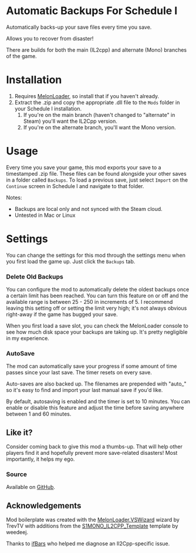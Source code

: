 # Automatic Backups For Schedule I
Automatically backs-up your save files every time you save.  
  
Allows you to recover from disaster!
  

There are builds for both the main (IL2cpp) and alternate (Mono) branches of the game.
  
# Installation
1. Requires [MelonLoader](https://melonwiki.xyz/), so install that if you haven't already.
1. Extract the .zip and copy the appropriate .dll file to the `Mods` folder in your Schedule I installation.
	1. If you're on the main branch (haven't changed to "alternate" in Steam) you'll want the IL2Cpp version.
	1. If you're on the alternate branch, you'll want the Mono version.

# Usage
Every time you save your game, this mod exports your save to a timestamped .zip file.
These files can be found alongside your other saves in a folder called `Backups`. To load a previous save, just
select `Import` on the `Continue` screen in Schedule I and navigate to that folder.

Notes:
- Backups are local only and not synced with the Steam cloud.
- Untested in Mac or Linux

# Settings
You can change the settings for this mod through the settings menu when you first load the game up. Just click the `Backups` tab.
  
### Delete Old Backups
You can configure the mod to automatically delete the oldest backups once a certain limit has been reached.
You can turn this feature on or off and the available range is between 25 - 250 in increments of 5. I recommend leaving this setting off or setting the limit very high; it's not always obvious right-away if the game has bugged your save.

When you first load a save slot, you can check the MelonLoader console to see how much disk space your backups are taking up. It's pretty negligible in my experience.

### AutoSave
The mod can automatically save your progress if some amount of time passes since your last save. The timer resets on every save.  

Auto-saves are also backed up. The filenames are prepended with "auto_" so it's easy to find and import your last manual save if you'd like.

By default, autosaving is enabled and the timer is set to 10 minutes. You can enable or disable this feature and adjust the time before saving anywhere between 1 and 60 minutes.

## Like it?
Consider coming back to give this mod a thumbs-up. That will help other players find it and hopefully prevent more save-related disasters! Most importantly, it helps my ego.

### Source
Available on [GitHub](https://github.com/coderTrevor/Automatic_Backups).
  
## Acknowledgements
Mod boilerplate was created with the [MelonLoader.VSWizard](https://github.com/TrevTV/MelonLoader.VSWizard) wizard by TrevTV with additions from the [S1MONO_IL2CPP_Template](https://github.com/weedeej/S1MONO_IL2CPP_Template) template by weedeej.

Thanks to [ifBars](https://github.com/ifBars) who helped me diagnose an Il2Cpp-specific issue.